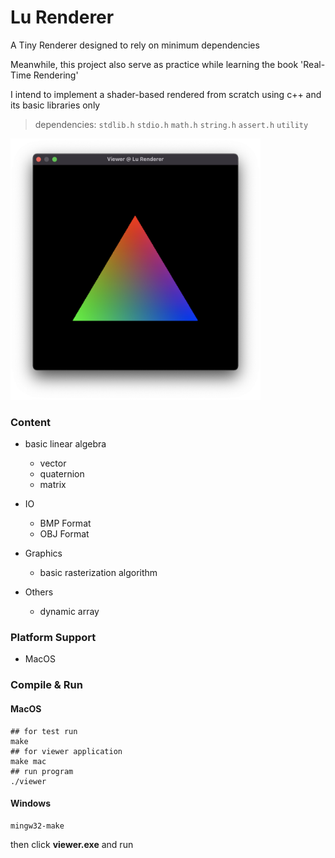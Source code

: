 # Lu Renderer

A Tiny Renderer designed to rely on minimum dependencies

Meanwhile, this project also serve as practice while learning the book 'Real-Time Rendering'

I intend to implement a shader-based rendered from scratch using c++ and its basic libraries only

> dependencies:  `stdlib.h`   `stdio.h`   `math.h`   `string.h`   `assert.h`   `utility`

<img src="images/triangle_rasterization.png" width="400px" />

### Content

- basic linear algebra
  - vector
  - quaternion
  - matrix

- IO
  - BMP Format
  - OBJ Format

- Graphics
  - basic rasterization algorithm

- Others
  - dynamic array

### Platform Support

- MacOS

### Compile & Run

#### MacOS

```shell
## for test run
make
## for viewer application
make mac
## run program
./viewer
```

#### Windows

```shell
mingw32-make
```

then click **viewer.exe** and run
